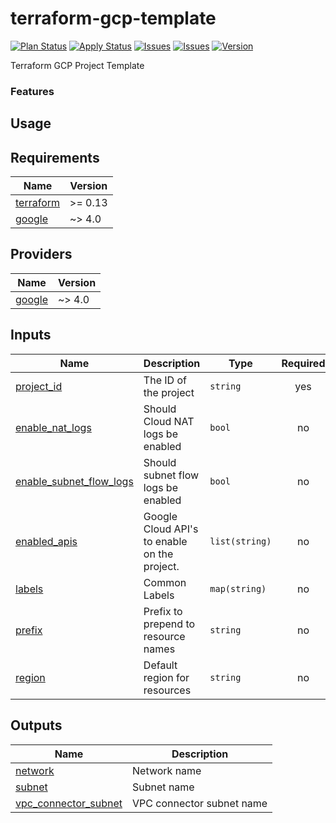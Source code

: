 # terraform-gcp-template

[![Plan Status][badge_plan_status]][link_plan_status]
[![Apply Status][badge_apply_status]][link_apply_status]
[![Issues][badge_issues]][link_issues]
[![Issues][badge_pulls]][link_pulls]
[![Version][badge_release_version]][link_release_version]

Terraform GCP Project Template

### Features

## Usage

<!-- BEGIN_TF_DOCS -->
## Requirements

| Name | Version |
|------|---------|
| <a name="requirement_terraform"></a> [terraform](#requirement\_terraform) | >= 0.13 |
| <a name="requirement_google"></a> [google](#requirement\_google) | ~> 4.0 |

## Providers

| Name | Version |
|------|---------|
| <a name="provider_google"></a> [google](#provider\_google) | ~> 4.0 |

## Inputs

| Name | Description | Type | Required |
|------|-------------|------|:--------:|
| <a name="input_project_id"></a> [project\_id](#input\_project\_id) | The ID of the project | `string` | yes |
| <a name="input_enable_nat_logs"></a> [enable\_nat\_logs](#input\_enable\_nat\_logs) | Should Cloud NAT logs be enabled | `bool` | no |
| <a name="input_enable_subnet_flow_logs"></a> [enable\_subnet\_flow\_logs](#input\_enable\_subnet\_flow\_logs) | Should subnet flow logs be enabled | `bool` | no |
| <a name="input_enabled_apis"></a> [enabled\_apis](#input\_enabled\_apis) | Google Cloud API's to enable on the project. | `list(string)` | no |
| <a name="input_labels"></a> [labels](#input\_labels) | Common Labels | `map(string)` | no |
| <a name="input_prefix"></a> [prefix](#input\_prefix) | Prefix to prepend to resource names | `string` | no |
| <a name="input_region"></a> [region](#input\_region) | Default region for resources | `string` | no |

## Outputs

| Name | Description |
|------|-------------|
| <a name="output_network"></a> [network](#output\_network) | Network name |
| <a name="output_subnet"></a> [subnet](#output\_subnet) | Subnet name |
| <a name="output_vpc_connector_subnet"></a> [vpc\_connector\_subnet](#output\_vpc\_connector\_subnet) | VPC connector subnet name |
<!-- END_TF_DOCS -->

[link_issues]: https://github.com/braveokafor/terraform-gcp-template/issues
[link_pulls]: https://github.com/braveokafor/terraform-gcp-template/pulls
[link_plan_status]: https://github.com/braveokafor/terraform-gcp-template/actions/workflows/terraform-plan.yaml
[link_apply_status]: https://github.com/braveokafor/terraform-gcp-template/actions/workflows/terraform-apply.yaml
[link_release_version]: https://github.com/braveokafor/terraform-gcp-template/releases/latest
[badge_issues]: https://img.shields.io/github/issues-raw/braveokafor/terraform-gcp-template?style=flat-square&logo=GitHub
[badge_pulls]: https://img.shields.io/github/issues-pr/braveokafor/terraform-gcp-template?style=flat-square&logo=GitHub
[badge_plan_status]: https://img.shields.io/github/actions/workflow/status/braveokafor/terraform-gcp-template/terraform-plan.yaml?style=flat-square&logo=GitHub&label=build
[badge_apply_status]: https://img.shields.io/github/actions/workflow/status/braveokafor/terraform-gcp-template/terraform-apply.yaml?style=flat-square&logo=GitHub&label=build
[badge_release_version]: https://img.shields.io/github/v/release/braveokafor/terraform-gcp-template?style=flat-square&logo=GitHub&label=version
